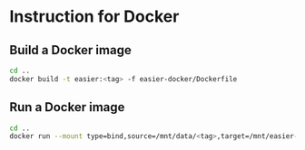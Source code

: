 # Instruction for Docker

## Build a Docker image

```bash
cd ..
docker build -t easier:<tag> -f easier-docker/Dockerfile
```
## Run a Docker image

```bash
cd ..
docker run --mount type=bind,source=/mnt/data/<tag>,target=/mnt/easier-output/ [conig file URL]
```
